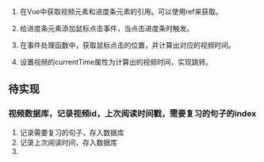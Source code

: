 1. 在Vue中获取视频元素和进度条元素的引用。可以使用ref来获取。

2. 给进度条元素添加鼠标点击事件，当点击进度条时触发。

3. 在事件处理函数中，获取鼠标点击的位置，并计算出对应的视频时间。

4. 设置视频的currentTime属性为计算出的视频时间，实现跳转。


## 待实现
### 视频数据库，记录视频id，上次阅读时间戳，需要复习的句子的index
1. 记录需要复习的句子，存入数据库
2. 记录上次阅读时间，存入数据库
3. 
